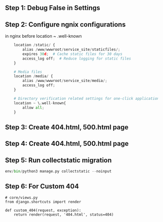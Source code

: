 ## Step 1: Debug False in Settings
## Step 2: Configure ngnix configurations
in nginx before location ~ \.well-known
```py
    location /static/ {
        alias /www/wwwroot/service_site/staticfiles/;
        expires 30d;  # Cache static files for 30 days
        access_log off;  # Reduce logging for static files
    }

    # Media files
    location /media/ {
        alias /www/wwwroot/service_site/media/;
        access_log off;
    }

    # Directory verification related settings for one-click application for SSL certificate
    location ~ \.well-known{
        allow all;
    }
```
## Step 3: Create 404.html, 500.html page
## Step 4: Create 404.html, 500.html page
## Step 5: Run collectstatic migration
```py
env/bin/python3 manage.py collectstatic --noinput
```
## Step 6: For Custom 404
```PY
# core/views.py
from django.shortcuts import render

def custom_404(request, exception):
    return render(request, '404.html', status=404)
```
